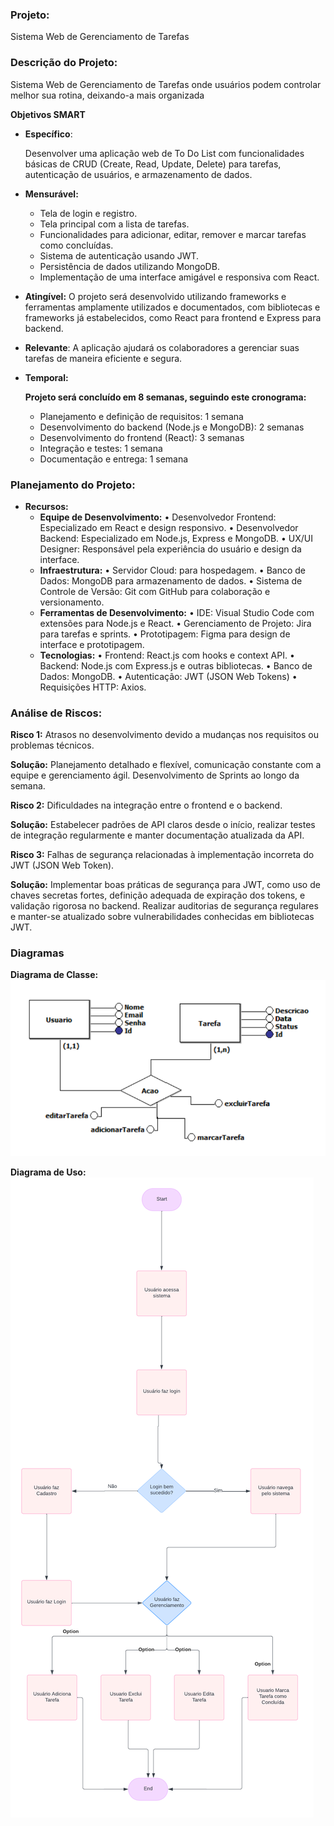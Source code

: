 ### **Projeto:**

Sistema Web de Gerenciamento de Tarefas

### **Descrição do Projeto:**

Sistema Web de Gerenciamento de Tarefas onde usuários podem controlar melhor sua rotina, deixando-a mais organizada

**Objetivos SMART**

- **Específico**:
    
    Desenvolver uma aplicação web de To Do List com funcionalidades básicas de CRUD (Create, Read, Update, Delete) para tarefas, autenticação de usuários, e armazenamento de dados.
    
- **Mensurável:**
   - Tela de login e registro.
   - Tela principal com a lista de tarefas.
   - Funcionalidades para adicionar, editar, remover e   marcar tarefas como concluídas.
   - Sistema de autenticação usando JWT.
   - Persistência de dados utilizando MongoDB.
   - Implementação de uma interface amigável e responsiva com React.
- **Atingível:**
    O projeto será desenvolvido utilizando frameworks e ferramentas amplamente utilizados e
    documentados, com bibliotecas e frameworks já estabelecidos, como React para
    frontend e Express para backend.
- **Relevante**:
    A aplicação ajudará os colaboradores a gerenciar suas tarefas de maneira
    eficiente e segura.
- **Temporal:**
    
    **Projeto será concluído em 8 semanas, seguindo este cronograma:**
    
    - Planejamento e definição de requisitos: 1 semana
    - Desenvolvimento do backend (Node.js e MongoDB): 2 semanas
    - Desenvolvimento do frontend (React): 3 semanas
    - Integração e testes: 1 semana
    - Documentação e entrega: 1 semana

### **Planejamento do Projeto:**
<!-- - **Cronograma:**

| Etapa | Descrição | Tempo Estimado |
| --- | --- | --- |
| Planejamento e definição de requisitos | Levantamento de requisitos, escopo, diagramas, objetivos e recursos | 1 semana |
| Desenvolvimento do backend | Configuração do ambiente, criação de models e controllers, implementação de funcionalidades backend (Node.js e MongoDB) | 2 semanas |
| Desenvolvimento do frontend | Implementação da interface do usuário e funcionalidades frontend (React) | 3 semanas |
| Integração e testes | Integração entre frontend e backend, testes funcionais, correção de bugs | 1 semana |
| Documentação e entrega | Revisão final, documentação técnica e de usuário, preparação para entrega | 1 semana | -->
- **Recursos:**
    - **Equipe de Desenvolvimento:**
    • Desenvolvedor Frontend: Especializado em React e design responsivo.
    • Desenvolvedor Backend: Especializado em Node.js, Express e MongoDB.
    • UX/UI Designer: Responsável pela experiência do usuário e design da interface.
    - **Infraestrutura:**
    • Servidor Cloud: para hospedagem.
    • Banco de Dados: MongoDB para armazenamento de dados.
    • Sistema de Controle de Versão: Git com GitHub para colaboração e versionamento.
    - **Ferramentas de Desenvolvimento:**
    • IDE: Visual Studio Code com extensões para Node.js e React.
    • Gerenciamento de Projeto: Jira para tarefas e sprints.
    • Prototipagem: Figma para design de interface e prototipagem.
    - **Tecnologias:**
    • Frontend: React.js com hooks e context API.
    • Backend: Node.js com Express.js e outras bibliotecas.
    • Banco de Dados: MongoDB.
    • Autenticação: JWT (JSON Web Tokens)
    • Requisições HTTP: Axios.

### **Análise de Riscos:**

**Risco 1:** Atrasos no desenvolvimento devido a mudanças nos requisitos ou problemas técnicos.

**Solução:** Planejamento detalhado e flexível, comunicação constante com a equipe e gerenciamento ágil. Desenvolvimento de Sprints ao longo da semana.

**Risco 2:** Dificuldades na integração entre o frontend e o backend.

**Solução:** Estabelecer padrões de API claros desde o início, realizar testes de integração regularmente e manter documentação atualizada da API.

**Risco 3:** Falhas de segurança relacionadas à implementação incorreta do JWT (JSON Web Token).

**Solução:** Implementar boas práticas de segurança para JWT, como uso de chaves secretas fortes, definição adequada de expiração dos tokens, e validação rigorosa no backend. Realizar auditorias de segurança regulares e manter-se atualizado sobre vulnerabilidades conhecidas em bibliotecas JWT.


### **Diagramas**

**Diagrama de Classe:**
![Diagrama](diagramas/diagramaClasse.png)

**Diagrama de Uso:**
![Diagrama](diagramas/diagramaFluxo.png)
